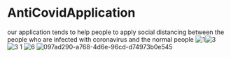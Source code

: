 # AntiCovidApplication 
our application tends to help people to apply social distancing between the people who are infected with coronavirus and the normal people
![1](https://user-images.githubusercontent.com/67759276/88492990-05b20280-cfaf-11ea-87b9-200db169948a.jpg)![3](https://user-images.githubusercontent.com/67759276/88493079-87099500-cfaf-11ea-9332-6a5205af11b6.jpg)
![3 1](https://user-images.githubusercontent.com/67759276/88493080-883ac200-cfaf-11ea-8ec1-d7931efa414f.jpg)
![6](https://user-images.githubusercontent.com/67759276/88493081-88d35880-cfaf-11ea-8bfb-8b222c6fce25.jpg)
![097ad290-a768-4d6e-96cd-d74973b0e545](https://user-images.githubusercontent.com/67759276/88493084-8bce4900-cfaf-11ea-8bf5-683af5db1cb2.jpg)

